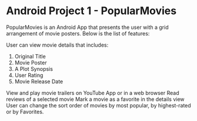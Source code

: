 # Android Project 1 - PopularMovies

PopularMovies is an Android App that presents the user with a grid arrangement of movie posters. Below is the list of features:

User can view movie details that includes:
1. Original Title
2. Movie Poster 
3. A Plot Synopsis
4. User Rating
5. Movie Release Date

View and play movie trailers on YouTube App or in a web browser
Read reviews of a selected movie
Mark a movie as a favorite in the details view
User can change the sort order of movies by most popular, by highest-rated or by Favorites.


